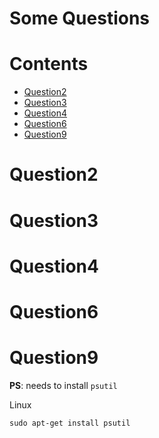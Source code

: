 Some Questions
=================

Contents
============

 * [Question2](#question2)
 * [Question3](#question3)
 * [Question4](#question4)     
 * [Question6](#question6)   
 * [Question9](#question9)   
               
Question2
==============

Question3
==============

Question4
==============

Question6
==============

Question9
==============

**PS**: needs to install `psutil`

Linux

`sudo apt-get install psutil`
